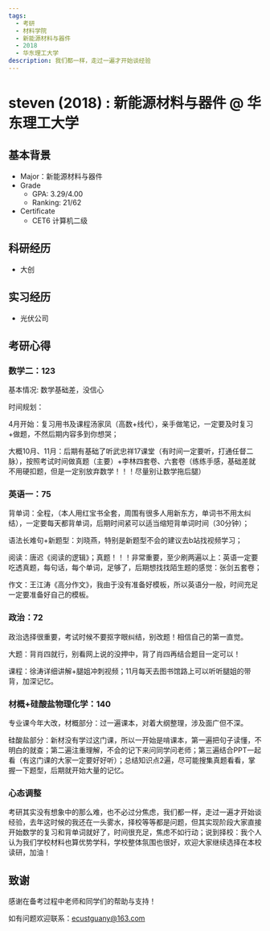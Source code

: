 ```yaml
---
tags:
  - 考研
  - 材料学院
  - 新能源材料与器件
  - 2018
  - 华东理工大学
description: 我们都一样，走过一遍才开始谈经验
---
```


# steven (2018) : 新能源材料与器件 @ 华东理工大学

## 基本背景

- Major：新能源材料与器件
- Grade
  - GPA: 3.29/4.00 
  - Ranking: 21/62
- Certificate
  - CET6 计算机二级 

## 科研经历

- 大创

## 实习经历

- 光伏公司

## 考研心得

### 数学二：123

基本情况: 数学基础差，没信心

时间规划：

4月开始：复习用书及课程汤家凤（高数+线代），亲手做笔记，一定要及时复习+做题，不然后期内容多到你想哭；

大概10月、11月：后期有基础了听武忠祥17课堂（有时间一定要听，打通任督二脉），按照考试时间做真题（主要）+李林四套卷、六套卷（练练手感，基础差就不用硬扣题，但是一定别放弃数学！！！尽量别让数学拖后腿）

### 英语一：75

背单词：全程，（本人用红宝书全套，周围有很多人用新东方，单词书不用太纠结），一定要每天都背单词，后期时间紧可以适当缩短背单词时间（30分钟）；

语法长难句+新题型：刘晓燕，特别是新题型不会的建议去b站找视频学习；

阅读：唐迟《阅读的逻辑》；真题！！！非常重要，至少刷两遍以上：英语一定要吃透真题，每句话，每个单词，足够了，后期想找找陌生题的感觉：张剑五套卷；

作文：王江涛《高分作文》，我由于没有准备好模板，所以英语分一般，时间充足一定要准备好自己的模板。


### 政治：72

政治选择很重要，考试时候不要抠字眼纠结，别改题！相信自己的第一直觉。

大题：背肖四就行，别看网上说的没押中，背了肖四再结合题目一定可以！

课程：徐涛详细讲解+腿姐冲刺视频；11月每天去图书馆路上可以听听腿姐的带背，加深记忆。

### 材概+硅酸盐物理化学：140

专业课今年大改，材概部分：过一遍课本，对着大纲整理，涉及面广但不深。

硅酸盐部分：新材没有学过这门课，所以一开始是啃课本，第一遍把句子读懂，不明白的就查；第二遍注重理解，不会的记下来问同学问老师；第三遍结合PPT一起看（有这门课的大家一定要好好听）；总结知识点2遍，尽可能搜集真题看看，掌握一下题型，后期就开始大量的记忆。

### 心态调整

考研其实没有想象中的那么难，也不必过分焦虑，我们都一样，走过一遍才开始谈经验，去年这时候的我还在一头雾水，择校等等都是问题，但其实现阶段大家直接开始数学的复习和背单词就好了，时间很充足，焦虑不如行动；说到择校：我个人认为我们学校材料也算优势学科，学校整体氛围也很好，欢迎大家继续选择在本校读研，加油！

## 致谢

感谢在备考过程中老师和同学们的帮助与支持！

如有问题欢迎联系：ecustguany@163.com

